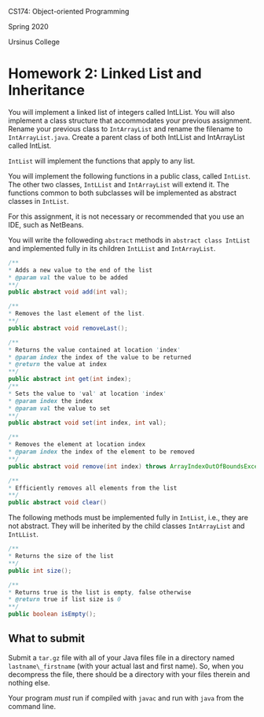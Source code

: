 CS174: Object-oriented Programming

Spring 2020

Ursinus College

# Homework 2: Linked List and Inheritance



You will implement a linked list of integers called IntLList. You will also implement a class structure that accommodates your previous assignment. Rename your previous class to `IntArrayList` and rename the filename to `IntArrayList.java`. Create a parent class of both IntLList and IntArrayList called IntList.

`IntList` will implement the functions that apply to any list.

You will implement the following functions in a public class, called `IntList`. The other two classes, `IntLList` and `IntArrayList` will extend it. The functions common to both subclasses will be implemented as abstract classes in `IntList`.

For this assignment, it is not necessary or recommended that you use an IDE, such as NetBeans.

You will write the followeding `abstract` methods in `abstract class IntList` and implemented fully in its children `IntLList` and `IntArrayList`.

```java
/**
* Adds a new value to the end of the list
* @param val the value to be added
**/
public abstract void add(int val);

/**
* Removes the last element of the list.
**/
public abstract void removeLast();

/** 
* Returns the value contained at location 'index'
* @param index the index of the value to be returned
* @return the value at index
**/
public abstract int get(int index);
/**
* Sets the value to 'val' at location 'index'
* @param index the index
* @param val the value to set
**/
public abstract void set(int index, int val);

/**
* Removes the element at location index
* @param index the index of the element to be removed
**/
public abstract void remove(int index) throws ArrayIndexOutOfBoundsException;

/**
* Efficiently removes all elements from the list
**/
public abstract void clear()
```

The following methods must be implemented fully in `IntList`, i.e., they are not abstract.  They will be inherited by the child classes `IntArrayList` and `IntLList`.

```java
/**
* Returns the size of the list
**/
public int size();

/**
* Returns true is the list is empty, false otherwise
* @return true if list size is 0
**/
public boolean isEmpty();
```





## What to submit

Submit a `tar.gz` file with all of your Java files file in a directory named `lastname\_firstname` (with your actual last and first name).  So, when you decompress the file, there should be a directory with your files therein and nothing else.

Your program *must* run if compiled with `javac` and run with `java` from the command line. 